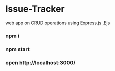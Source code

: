 # Issue-Tracker
web app on CRUD operations using Express.js ,Ejs

### npm i
### npm start
### open http://localhost:3000/
